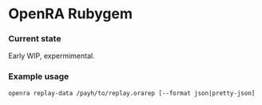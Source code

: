 # OpenRA Rubygem

### Current state
Early WIP, expermimental.

### Example usage

```sh
openra replay-data /payh/to/replay.orarep [--format json|pretty-json]
```

